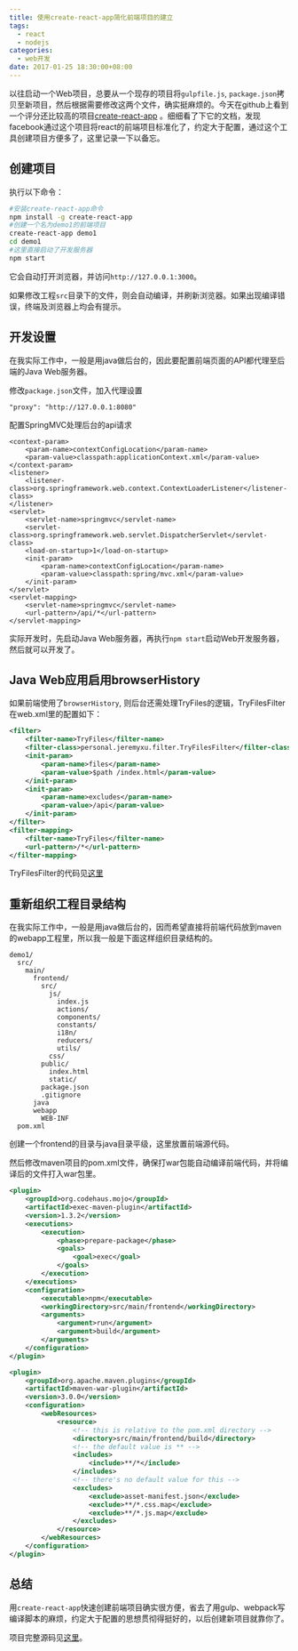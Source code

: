 ```yaml
---
title: 使用create-react-app简化前端项目的建立
tags:
  - react
  - nodejs
categories:
  - web开发
date: 2017-01-25 18:30:00+08:00
---
```


以往启动一个Web项目，总要从一个现存的项目将`gulpfile.js`, `package.json`拷贝至新项目，然后根据需要修改这两个文件，确实挺麻烦的。今天在github上看到一个评分还比较高的项目[create-react-app](https://github.com/facebookincubator/create-react-app)
。细细看了下它的文档，发现facebook通过这个项目将react的前端项目标准化了，约定大于配置，通过这个工具创建项目方便多了，这里记录一下以备忘。

## 创建项目

执行以下命令：

```bash
#安装create-react-app命令
npm install -g create-react-app
#创建一个名为demo1的前端项目
create-react-app demo1
cd demo1
#这里直接启动了开发服务器
npm start
```

它会自动打开浏览器，并访问`http://127.0.0.1:3000`。

如果修改工程`src`目录下的文件，则会自动编译，并刷新浏览器。如果出现编译错误，终端及浏览器上均会有提示。

## 开发设置

在我实际工作中，一般是用java做后台的，因此要配置前端页面的API都代理至后端的Java Web服务器。

修改`package.json`文件，加入代理设置

```
"proxy": "http://127.0.0.1:8080"
```

配置SpringMVC处理后台的api请求

```
<context-param>
    <param-name>contextConfigLocation</param-name>
    <param-value>classpath:applicationContext.xml</param-value>
</context-param>
<listener>
    <listener-class>org.springframework.web.context.ContextLoaderListener</listener-class>
</listener>
<servlet>
    <servlet-name>springmvc</servlet-name>
    <servlet-class>org.springframework.web.servlet.DispatcherServlet</servlet-class>
    <load-on-startup>1</load-on-startup>
    <init-param>
        <param-name>contextConfigLocation</param-name>
        <param-value>classpath:spring/mvc.xml</param-value>
    </init-param>
</servlet>
<servlet-mapping>
    <servlet-name>springmvc</servlet-name>
    <url-pattern>/api/*</url-pattern>
</servlet-mapping>
```

实际开发时，先启动Java Web服务器，再执行`npm start`启动Web开发服务器，然后就可以开发了。

## Java Web应用启用browserHistory

如果前端使用了`browserHistory`, 则后台还需处理TryFiles的逻辑，TryFilesFilter在web.xml里的配置如下：

```xml
<filter>
    <filter-name>TryFiles</filter-name>
    <filter-class>personal.jeremyxu.filter.TryFilesFilter</filter-class>
    <init-param>
        <param-name>files</param-name>
        <param-value>$path /index.html</param-value>
    </init-param>
    <init-param>
        <param-name>excludes</param-name>
        <param-value>/api</param-value>
    </init-param>
</filter>
<filter-mapping>
    <filter-name>TryFiles</filter-name>
    <url-pattern>/*</url-pattern>
</filter-mapping>
```

TryFilesFilter的代码见[这里](http://git.oschina.net/jeremy-xu/ssm-scaffold/raw/master/src/main/java/personal/jeremyxu/filter/TryFilesFilter.java?dir=0&filepath=src%2Fmain%2Fjava%2Fpersonal%2Fjeremyxu%2Ffilter%2FTryFilesFilter.java)

## 重新组织工程目录结构

在我实际工作中，一般是用java做后台的，因而希望直接将前端代码放到maven的webapp工程里，所以我一般是下面这样组织目录结构的。

```
demo1/
  src/
    main/
      frontend/
        src/
          js/
            index.js
            actions/
            components/
            constants/
            i18n/
            reducers/
            utils/
          css/
        public/
          index.html
          static/
        package.json
        .gitignore
      java
      webapp
        WEB-INF
  pom.xml
```

创建一个frontend的目录与java目录平级，这里放置前端源代码。

然后修改maven项目的pom.xml文件，确保打war包能自动编译前端代码，并将编译后的文件打入war包里。

```xml
<plugin>
    <groupId>org.codehaus.mojo</groupId>
    <artifactId>exec-maven-plugin</artifactId>
    <version>1.3.2</version>
    <executions>
        <execution>
            <phase>prepare-package</phase>
            <goals>
                <goal>exec</goal>
            </goals>
        </execution>
    </executions>
    <configuration>
        <executable>npm</executable>
        <workingDirectory>src/main/frontend</workingDirectory>
        <arguments>
            <argument>run</argument>
            <argument>build</argument>
        </arguments>
    </configuration>
</plugin>

<plugin>
    <groupId>org.apache.maven.plugins</groupId>
    <artifactId>maven-war-plugin</artifactId>
    <version>3.0.0</version>
    <configuration>
        <webResources>
            <resource>
                <!-- this is relative to the pom.xml directory -->
                <directory>src/main/frontend/build</directory>
                <!-- the default value is ** -->
                <includes>
                    <include>**/*</include>
                </includes>
                <!-- there's no default value for this -->
                <excludes>
                    <exclude>asset-manifest.json</exclude>
                    <exclude>**/*.css.map</exclude>
                    <exclude>**/*.js.map</exclude>
                </excludes>
            </resource>
        </webResources>
    </configuration>
</plugin>
```

## 总结

用`create-react-app`快速创建前端项目确实很方便，省去了用gulp、webpack写编译脚本的麻烦，约定大于配置的思想贯彻得挺好的，以后创建新项目就靠你了。

项目完整源码见[这里](http://git.oschina.net/jeremy-xu/ssm-scaffold)。



